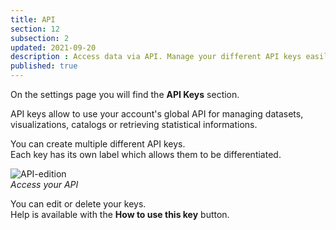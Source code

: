 ```yaml
---
title: API
section: 12
subsection: 2
updated: 2021-09-20
description : Access data via API. Manage your different API keys easily.
published: true
---
```

On the settings page you will find the **API Keys** section.

API keys allow to use your account's global API for managing datasets, visualizations, catalogs or retrieving statistical informations.

You can create multiple different API keys.  
Each key has its own label which allows them to be differentiated.

![API-edition](./images/user-guide-backoffice/api-edit.jpg)  
*Access your API*

You can edit or delete your keys.  
Help is available with the **How to use this key** button.
